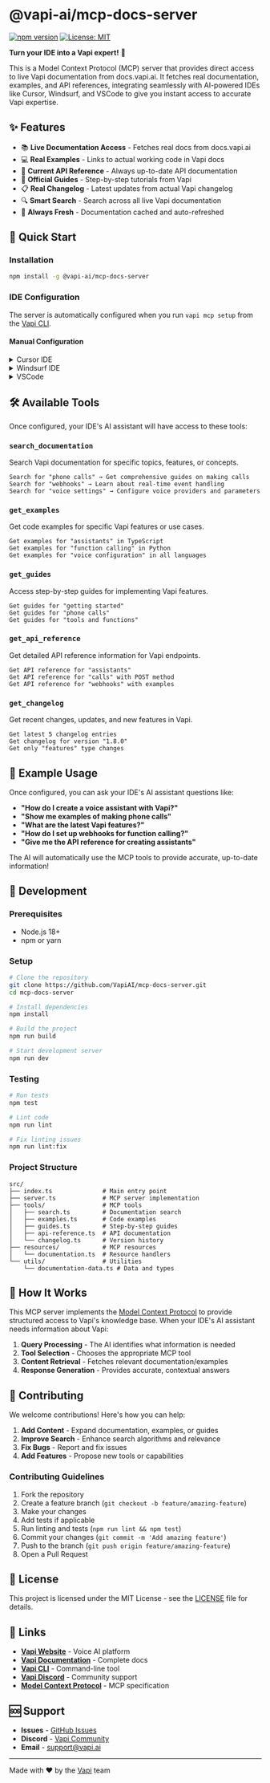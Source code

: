 # @vapi-ai/mcp-docs-server

[![npm version](https://badge.fury.io/js/@vapi-ai%2Fmcp-docs-server.svg)](https://badge.fury.io/js/@vapi-ai%2Fmcp-docs-server)
[![License: MIT](https://img.shields.io/badge/License-MIT-yellow.svg)](https://opensource.org/licenses/MIT)

**Turn your IDE into a Vapi expert!** 🎯

This is a Model Context Protocol (MCP) server that provides direct access to live Vapi documentation from docs.vapi.ai. It fetches real documentation, examples, and API references, integrating seamlessly with AI-powered IDEs like Cursor, Windsurf, and VSCode to give you instant access to accurate Vapi expertise.

## ✨ Features

- 📚 **Live Documentation Access** - Fetches real docs from docs.vapi.ai
- 💻 **Real Examples** - Links to actual working code in Vapi docs
- 🔧 **Current API Reference** - Always up-to-date API documentation
- 📖 **Official Guides** - Step-by-step tutorials from Vapi
- 📋 **Real Changelog** - Latest updates from actual Vapi changelog
- 🔍 **Smart Search** - Search across all live Vapi documentation
- 🎯 **Always Fresh** - Documentation cached and auto-refreshed

## 🚀 Quick Start

### Installation

```bash
npm install -g @vapi-ai/mcp-docs-server
```

### IDE Configuration

The server is automatically configured when you run `vapi mcp setup` from the [Vapi CLI](https://github.com/VapiAI/cli).

#### Manual Configuration

<details>
<summary>Cursor IDE</summary>

Add to your `.cursor/mcp.json`:

```json
{
  "mcpServers": {
    "vapi": {
      "command": "vapi-mcp-docs-server",
      "args": []
    }
  }
}
```

</details>

<details>
<summary>Windsurf IDE</summary>

Add to your `.codeium/windsurf/mcp_config.json`:

```json
{
  "mcpServers": {
    "vapi": {
      "command": "vapi-mcp-docs-server",
      "args": []
    }
  }
}
```

</details>

<details>
<summary>VSCode</summary>

Add to your `.vscode/mcp.json`:

```json
{
  "servers": {
    "vapi": {
      "command": "vapi-mcp-docs-server",
      "args": []
    }
  }
}
```

</details>

## 🛠️ Available Tools

Once configured, your IDE's AI assistant will have access to these tools:

### `search_documentation`

Search Vapi documentation for specific topics, features, or concepts.

```
Search for "phone calls" → Get comprehensive guides on making calls
Search for "webhooks" → Learn about real-time event handling
Search for "voice settings" → Configure voice providers and parameters
```

### `get_examples`

Get code examples for specific Vapi features or use cases.

```
Get examples for "assistants" in TypeScript
Get examples for "function calling" in Python
Get examples for "voice configuration" in all languages
```

### `get_guides`

Access step-by-step guides for implementing Vapi features.

```
Get guides for "getting started"
Get guides for "phone calls"
Get guides for "tools and functions"
```

### `get_api_reference`

Get detailed API reference information for Vapi endpoints.

```
Get API reference for "assistants"
Get API reference for "calls" with POST method
Get API reference for "webhooks" with examples
```

### `get_changelog`

Get recent changes, updates, and new features in Vapi.

```
Get latest 5 changelog entries
Get changelog for version "1.8.0"
Get only "features" type changes
```

## 🎯 Example Usage

Once configured, you can ask your IDE's AI assistant questions like:

- **"How do I create a voice assistant with Vapi?"**
- **"Show me examples of making phone calls"**
- **"What are the latest Vapi features?"**
- **"How do I set up webhooks for function calling?"**
- **"Give me the API reference for creating assistants"**

The AI will automatically use the MCP tools to provide accurate, up-to-date information!

## 🔧 Development

### Prerequisites

- Node.js 18+
- npm or yarn

### Setup

```bash
# Clone the repository
git clone https://github.com/VapiAI/mcp-docs-server.git
cd mcp-docs-server

# Install dependencies
npm install

# Build the project
npm run build

# Start development server
npm run dev
```

### Testing

```bash
# Run tests
npm test

# Lint code
npm run lint

# Fix linting issues
npm run lint:fix
```

### Project Structure

```
src/
├── index.ts              # Main entry point
├── server.ts             # MCP server implementation
├── tools/                # MCP tools
│   ├── search.ts         # Documentation search
│   ├── examples.ts       # Code examples
│   ├── guides.ts         # Step-by-step guides
│   ├── api-reference.ts  # API documentation
│   └── changelog.ts      # Version history
├── resources/            # MCP resources
│   └── documentation.ts  # Resource handlers
└── utils/                # Utilities
    └── documentation-data.ts # Data and types
```

## 📖 How It Works

This MCP server implements the [Model Context Protocol](https://spec.modelcontextprotocol.io/) to provide structured access to Vapi's knowledge base. When your IDE's AI assistant needs information about Vapi:

1. **Query Processing** - The AI identifies what information is needed
2. **Tool Selection** - Chooses the appropriate MCP tool
3. **Content Retrieval** - Fetches relevant documentation/examples
4. **Response Generation** - Provides accurate, contextual answers

## 🤝 Contributing

We welcome contributions! Here's how you can help:

1. **Add Content** - Expand documentation, examples, or guides
2. **Improve Search** - Enhance search algorithms and relevance
3. **Fix Bugs** - Report and fix issues
4. **Add Features** - Propose new tools or capabilities

### Contributing Guidelines

1. Fork the repository
2. Create a feature branch (`git checkout -b feature/amazing-feature`)
3. Make your changes
4. Add tests if applicable
5. Run linting and tests (`npm run lint && npm test`)
6. Commit your changes (`git commit -m 'Add amazing feature'`)
7. Push to the branch (`git push origin feature/amazing-feature`)
8. Open a Pull Request

## 📄 License

This project is licensed under the MIT License - see the [LICENSE](LICENSE) file for details.

## 🔗 Links

- **[Vapi Website](https://vapi.ai)** - Voice AI platform
- **[Vapi Documentation](https://docs.vapi.ai)** - Complete docs
- **[Vapi CLI](https://github.com/VapiAI/cli)** - Command-line tool
- **[Vapi Discord](https://discord.gg/vapi)** - Community support
- **[Model Context Protocol](https://spec.modelcontextprotocol.io/)** - MCP specification

## 🆘 Support

- **Issues** - [GitHub Issues](https://github.com/VapiAI/mcp-docs-server/issues)
- **Discord** - [Vapi Community](https://discord.gg/vapi)
- **Email** - [support@vapi.ai](mailto:support@vapi.ai)

---

Made with ❤️ by the [Vapi](https://vapi.ai) team
